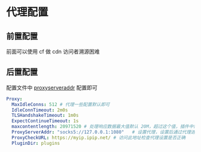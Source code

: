 # 代理配置

## 前置配置
前面可以使用 cf 做 cdn 访问者溯源困难

## 后置配置
配置文件中 [proxyserveraddr](/config/proxy.html#proxyserveraddr%E3%80%81proxycheckurl) 配置即可
```yaml
Proxy:
  MaxIdleConns: 512 # 代理一些配置默认即可
  IdleConnTimeout: 2m0s
  TLSHandshakeTimeout: 1m0s
  ExpectContinueTimeout: 1s
  maxcontentlength: 20971520 # 处理响应数据最大值默认 20M，超过这个值，插件中需要读取 body 的操作会被取消
  ProxyServerAddr: "socks5://127.0.0.1:1080"   # 设置代理，设置后通过代理进行网页请求
  ProxyCheckURL: https://myip.ipip.net/ # 访问此地址检查代理设置是否正确
  PluginDir: plugins
```


